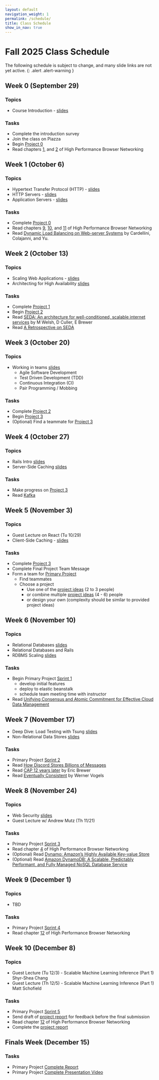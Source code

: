 ```yaml
---
layout: default
navigation_weight: 1
permalink: /schedule/
title: Class Schedule
show_in_nav: true
---
```


# Fall 2025 Class Schedule

The following schedule is subject to change, and many slide links are not yet active.
{: .alert .alert-warning }

<div class="week">

## Week 0 (September 29)

### Topics

- Course Introduction - [slides](/slides/2024f/01_course_introduction/index.html)

### Tasks

- Complete the introduction survey
- Join the class on Piazza
- Begin [Project 0](/project0/)
- Read chapters [1](https://hpbn.co/primer-on-latency-and-bandwidth/), and
  [2](https://hpbn.co/building-blocks-of-tcp/) of High Performance Browser Networking

</div>

<div class="week">

## Week 1 (October 6)

### Topics

- Hypertext Transfer Protocol (HTTP) - [slides](/slides/2024f/02_http/index.html)
- HTTP Servers - [slides](/slides/2024f/03_http_servers/index.html)
- Application Servers - [slides](/slides/2024f/04_application_servers/index.html)

### Tasks

- Complete [Project 0](/project0/)
- Read chapters [9](https://hpbn.co/brief-history-of-http/),
  [10](https://hpbn.co/primer-on-web-performance/), and
  [11](https://hpbn.co/http1x/) of High Performance Browser Networking
- Read [Dynamic Load Balancing on Web-server
  Systems](http://www.ics.uci.edu/~cs230/reading/DLB.pdf) by Cardellini,
  Colajanni, and Yu.

</div>
<div class="week">

## Week 2 (October 13)

### Topics

- Scaling Web Applications - [slides](/slides/2024f/05_scaling_web_applications/index.html)
- Architecting for High Availability [slides](/slides/2024f/06_high_availability/index.html)

### Tasks

- Complete [Project 1](/project1/)
- Begin [Project 2](/project2/)
- Read [SEDA: An architecture for well-conditioned, scalable internet services](http://nms.lcs.mit.edu/~kandula/projects/killbots/killbots_files/seda-sosp01.pdf) by M Welsh, D Culler, E Brewer
- Read [A Retrospective on SEDA](https://matt-welsh.blogspot.com/2010/07/retrospective-on-seda.html)

</div>
<div class="week">

## Week 3 (October 20)

### Topics

- Working in teams [slides](/slides/2024f/07_agile_tdd_pairing/index.html)
  - Agile Software Development
  - Test Driven Development (TDD)
  - Continuous Integration (CI)
  - Pair Programming / Mobbing

### Tasks

- Complete [Project 2](/project2/)
- Begin [Project 3](/project3/)
- (Optional) Find a teammate for [Project 3](/project3/)

</div>
<div class="week">

## Week 4 (October 27)

### Topics

<!-- - #### Monday: Frontend React Deep Dive by David Acevedo -->
- Rails Intro [slides](/slides/2024f/rails_introduction/index.html)
- Server-Side Caching [slides](/slides/2024f/09_server_caching/)

### Tasks

- Make progress on [Project 3](/project3/)
- Read [Kafka](https://www.microsoft.com/en-us/research/wp-content/uploads/2017/09/Kafka.pdf)

</div>
<div class="week">

## Week 5 (November 3)

### Topics

- Guest Lecture on React (Tu 10/29)
- Client-Side Caching - [slides](/slides/2024f/08_client_caching_cdn/index.html)

### Tasks

- Complete [Project 3](/project3/)
- Complete Final Project Team Message
- Form a team for [Primary Project](/project/)
  - Find teammates
  - Choose a project
    - Use one of the [project ideas](/project/#project-ideas) (2 to 3 people)
    - or combine multiple [project ideas](/project/#project-ideas) (4 - 6) people
    - or design your own (complexity should be similar to provided project ideas)

</div>
<div class="week">

## Week 6 (November 10)

### Topics

<!-- - #### Wednesday November 15: Zoom Guest Lecture -->
- Relational Databases [slides](/slides/2024f/11_relational_databases/index.html)
- Relational Databases and Rails
- RDBMS Scaling [slides](/slides/2024f/12_rdbms_scaling/index.html)

### Tasks

- Begin Primary Project [Sprint 1](/project/#sprint-1-week-6)
  - develop initial features
  - deploy to elastic beanstalk
  - schedule team meeting time with instructor
- Read [Unifying Consensus and Atomic Commitment for Effective
  Cloud Data Management](http://www.vldb.org/pvldb/vol12/p611-maiyya.pdf)

</div>
<div class="week">

## Week 7 (November 17)

<!-- - #### Wednesday November 22: Zoom Guest Lecture -->

- Deep Dive: Load Testing with Tsung [slides](/slides/2024f/10_tsung/index.html)
- Non-Relational Data Stores [slides](/slides/2024f/13_nosql/index.html)

### Tasks

- Primary Project [Sprint 2](/project/#sprint-2-week-7)
- Read [How Discord Stores Billions of Messages
  ](https://discord.com/blog/how-discord-stores-billions-of-messages)
- Read [CAP 12 years
  later](http://www.realtechsupport.org/UB/NP/Numeracy_CAP%2B12Years_2012.pdf)
  by Eric Brewer
- Read [Eventually
  Consistent](http://www.scalableinternetservices.com/slides/vogels.pdf) by
  Werner Vogels

</div>
<div class="week">

## Week 8 (November 24)

### Topics

<!-- - #### Wednesday November 29: Zoom Guest Lecture -->
- Web Security [slides](/slides/2024f/14_web_security/index.html)
- Guest Lecture w/ Andrew Mutz (Th 11/21)

### Tasks

- Primary Project [Sprint 3](/project/#sprints-345-weeks-8910)
- Read chapter [4](https://hpbn.co/transport-layer-security-tls/) of High
  Performance Browser Networking
- (Optional) Read [Dynamo: Amazon’s Highly Available Key-value Store
  ](https://www.allthingsdistributed.com/files/amazon-dynamo-sosp2007.pdf)
- (Optional) Read [Amazon DynamoDB: A Scalable, Predictably
  Performant, and Fully Managed NoSQL
  Database Service](https://www.usenix.org/system/files/atc22-elhemali.pdf)

</div>
<div class="week">

## Week 9 (December 1)

### Topics

<!-- - #### Wednesday December 6: Zoom Guest Lecture -->
- TBD

### Tasks

- Primary Project [Sprint 4](/project/#sprints-345-weeks-8910)
- Read chapter [12](https://hpbn.co/http2/) of High Performance Browser Networking

</div>
<div class="week">

## Week 10 (December 8)

### Topics

- Guest Lecture (Tu 12/3) - Scalable Machine Learning Inference (Part 1) Shyr-Shea Chang
- Guest Lecture (Th 12/5) - Scalable Machine Learning Inference (Part 1) Matt Schofield


### Tasks

- Primary Project [Sprint 5](/project/#sprints-345-weeks-8910)
- Send draft of [project report](/project/#report) for feedback before the final submission
- Read chapter [12](https://hpbn.co/http2/) of High Performance Browser Networking
- Complete the [project report](/project/#report)

</div>
<div class="week">

## Finals Week (December 15)

### Tasks

- Primary Project [Complete Report](/project/#report)
- Primary Project [Complete Presentation Video](/project/#video)

</div>
